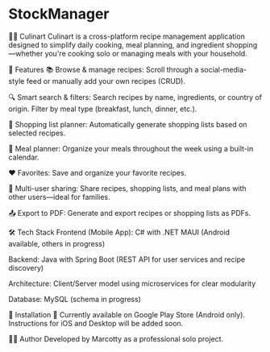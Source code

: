 # StockManager
🧑‍🍳 Culinart
Culinart is a cross-platform recipe management application designed to simplify daily cooking, meal planning, and ingredient shopping—whether you're cooking solo or managing meals with your household.

📌 Features
📚 Browse & manage recipes: Scroll through a social-media-style feed or manually add your own recipes (CRUD).

🔍 Smart search & filters: Search recipes by name, ingredients, or country of origin. Filter by meal type (breakfast, lunch, dinner, etc.).

🛒 Shopping list planner: Automatically generate shopping lists based on selected recipes.

📆 Meal planner: Organize your meals throughout the week using a built-in calendar.

❤️ Favorites: Save and organize your favorite recipes.

🤝 Multi-user sharing: Share recipes, shopping lists, and meal plans with other users—ideal for families.

📤 Export to PDF: Generate and export recipes or shopping lists as PDFs.

🛠 Tech Stack
Frontend (Mobile App): C# with .NET MAUI (Android available, others in progress)

Backend: Java with Spring Boot (REST API for user services and recipe discovery)

Architecture: Client/Server model using microservices for clear modularity

Database: MySQL (schema in progress)

🚀 Installation
📱 Currently available on Google Play Store (Android only).
Instructions for iOS and Desktop will be added soon.

👨‍💻 Author
Developed by Marcotty as a professional solo project.
